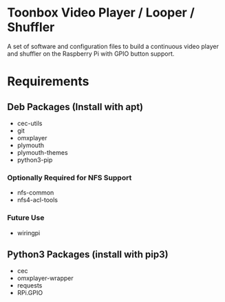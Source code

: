 # Toonbox Video Player / Looper / Shuffler
A set of software and configuration files to build a continuous video player
and shuffler on the Raspberry Pi with GPIO button support.

# Requirements
## Deb Packages (Install with apt)
 - cec-utils
 - git
 - omxplayer
 - plymouth
 - plymouth-themes
 - python3-pip

### Optionally Required for NFS Support
 - nfs-common
 - nfs4-acl-tools

### Future Use
 - wiringpi

## Python3 Packages (install with pip3)
 - cec
 - omxplayer-wrapper 
 - requests          
 - RPi.GPIO          
